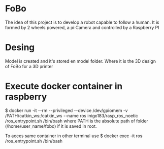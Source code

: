 # FoBo
The idea of this project is to develop a robot capable to follow a human. It is formed by 2 wheels powered, a pi Camera and controlled by a Raspberry PI

# Desing
Model is created and it's stored en model folder. Where it is the 3D design of FoBo for a 3D printer

# Execute docker container in raspberry 
$ docker run -it --rm --privileged --device /dev/gpiomem -v /PATH/catkin_ws:/catkin_ws --name ros inigo183/rasp_ros_noetic /ros_entrypoint.sh /bin/bash
where PATH is the absolute path of folder (/home/user_name/fobo) if it is saved in root.

To acces same container in other terminal use
$ docker exec -it ros /ros_entrypoint.sh /bin/bash
